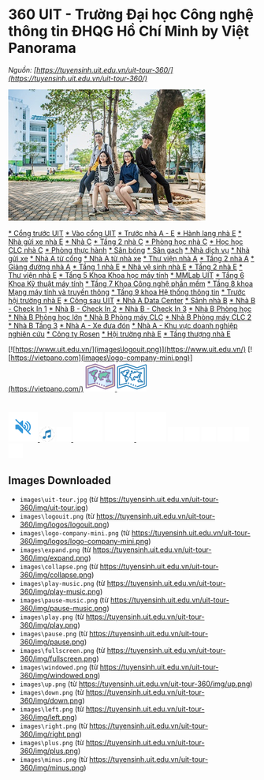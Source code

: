 # 360 UIT - Trường Đại học Công nghệ thông tin ĐHQG Hồ Chí Minh by Việt Panorama

_Nguồn: [https://tuyensinh.uit.edu.vn/uit-tour-360/](https://tuyensinh.uit.edu.vn/uit-tour-360/)_

![](images\uit-tour.jpg)

[* Cổng trước UIT](#)
[* Vào cổng UIT](#)
[* Trước nhà A - E](#)
[* Hành lang nhà E](#)
[* Nhà gửi xe nhà E](#)
[* Nhà C](#)
[* Tầng 2 nhà C](#)
[* Phòng học nhà C](#)
[* Học học CLC nhà C](#)
[* Phòng thực hành](#)
[* Sân bóng](#)
[* Sân gạch](#)
[* Nhà dịch vụ](#)
[* Nhà gửi xe](#)
[* Nhà A từ cổng](#)
[* Nhà A từ nhà xe](#)
[* Thư viện nhà A](#)
[* Tầng 2 nhà A](#)
[* Giảng đường nhà A](#)
[* Tầng 1 nhà E](#)
[* Nhà vệ sinh nhà E](#)
[* Tầng 2 nhà E](#)
[* Thư viện nhà E](#)
[* Tầng 5 Khoa Khoa học máy tính](#)
[* MMLab UIT](#)
[* Tầng 6 Khoa Kỹ thuật máy tính](#)
[* Tầng 7 Khoa Công nghệ phần mềm](#)
[* Tầng 8 khoa Mạng máy tính và truyền thông](#)
[* Tầng 9 khoa Hệ thống thông tin](#)
[* Trước hội trường nhà E](#)
[* Công sau UIT](#)
[* Nhà A Data Center](#)
[* Sảnh nhà B](#)
[* Nhà B - Check In 1](#)
[* Nhà B - Check In 2](#)
[* Nhà B - Check In 3](#)
[* Nhà B Phòng học](#)
[* Nhà B Phòng học lớn](#)
[* Nhà B Phòng máy CLC](#)
[* Nhà B Phòng máy CLC 2](#)
[* Nhà B Tầng 3](#)
[* Nhà A - Xe đưa đón](#)
[* Nhà A - Khu vực doanh nghiệp nghiên cứu](#)
[* Công ty Rosen](#)
[* Hội trường nhà E](#)
[* Tầng thượng nhà E](#)

[![https://www.uit.edu.vn/](images\logouit.png)](https://www.uit.edu.vn/)
[![https://vietpano.com](images\logo-company-mini.png)](https://vietpano.com/)
[![](images\expand.png)
![](images\collapse.png)](#)

#

[![](images\play-music.png)
![](images\pause-music.png)](#)
[![](images\play.png)
![](images\pause.png)](#)
[![](images\fullscreen.png)
![](images\windowed.png)](#)
[![](images\up.png)](#)
[![](images\down.png)](#)
[![](images\left.png)](#)
[![](images\right.png)](#)
[![](images\plus.png)](#)
[![](images\minus.png)](#)

## Images Downloaded

- `images\uit-tour.jpg` (từ https://tuyensinh.uit.edu.vn/uit-tour-360/img/uit-tour.jpg)
- `images\logouit.png` (từ https://tuyensinh.uit.edu.vn/uit-tour-360/img/logos/logouit.png)
- `images\logo-company-mini.png` (từ https://tuyensinh.uit.edu.vn/uit-tour-360/img/logos/logo-company-mini.png)
- `images\expand.png` (từ https://tuyensinh.uit.edu.vn/uit-tour-360/img/expand.png)
- `images\collapse.png` (từ https://tuyensinh.uit.edu.vn/uit-tour-360/img/collapse.png)
- `images\play-music.png` (từ https://tuyensinh.uit.edu.vn/uit-tour-360/img/play-music.png)
- `images\pause-music.png` (từ https://tuyensinh.uit.edu.vn/uit-tour-360/img/pause-music.png)
- `images\play.png` (từ https://tuyensinh.uit.edu.vn/uit-tour-360/img/play.png)
- `images\pause.png` (từ https://tuyensinh.uit.edu.vn/uit-tour-360/img/pause.png)
- `images\fullscreen.png` (từ https://tuyensinh.uit.edu.vn/uit-tour-360/img/fullscreen.png)
- `images\windowed.png` (từ https://tuyensinh.uit.edu.vn/uit-tour-360/img/windowed.png)
- `images\up.png` (từ https://tuyensinh.uit.edu.vn/uit-tour-360/img/up.png)
- `images\down.png` (từ https://tuyensinh.uit.edu.vn/uit-tour-360/img/down.png)
- `images\left.png` (từ https://tuyensinh.uit.edu.vn/uit-tour-360/img/left.png)
- `images\right.png` (từ https://tuyensinh.uit.edu.vn/uit-tour-360/img/right.png)
- `images\plus.png` (từ https://tuyensinh.uit.edu.vn/uit-tour-360/img/plus.png)
- `images\minus.png` (từ https://tuyensinh.uit.edu.vn/uit-tour-360/img/minus.png)
